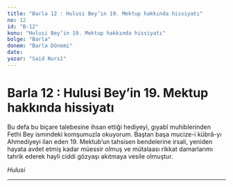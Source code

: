 ```yaml
---
title: "Barla 12 : Hulusi Bey’in 19. Mektup hakkında hissiyatı"
no: 12
id: "B-12"
konu: "Hulusi Bey’in 19. Mektup hakkında hissiyatı"
bolge: "Barla"
donem: "Barla Dönemi"
date: 
yazar: "Said Nursî"
---
```


# Barla 12 : Hulusi Bey’in 19. Mektup hakkında hissiyatı

Bu defa bu biçare talebesine ihsan ettiği hediyeyi, gıyabî muhiblerinden Fethi Bey ismindeki komşumuzla okuyorum. Baştan başa mucize-i kübrâ-yı Ahmediyeyi ilan eden 19. Mektub’un tahsisen bendelerine irsali, yeniden hayata avdet etmiş kadar müessir olmuş ve mütalaası rikkat damarlarımı tahrik ederek hayli ciddi gözyaşı akıtmaya vesile olmuştur.

*Hulusi*

***
